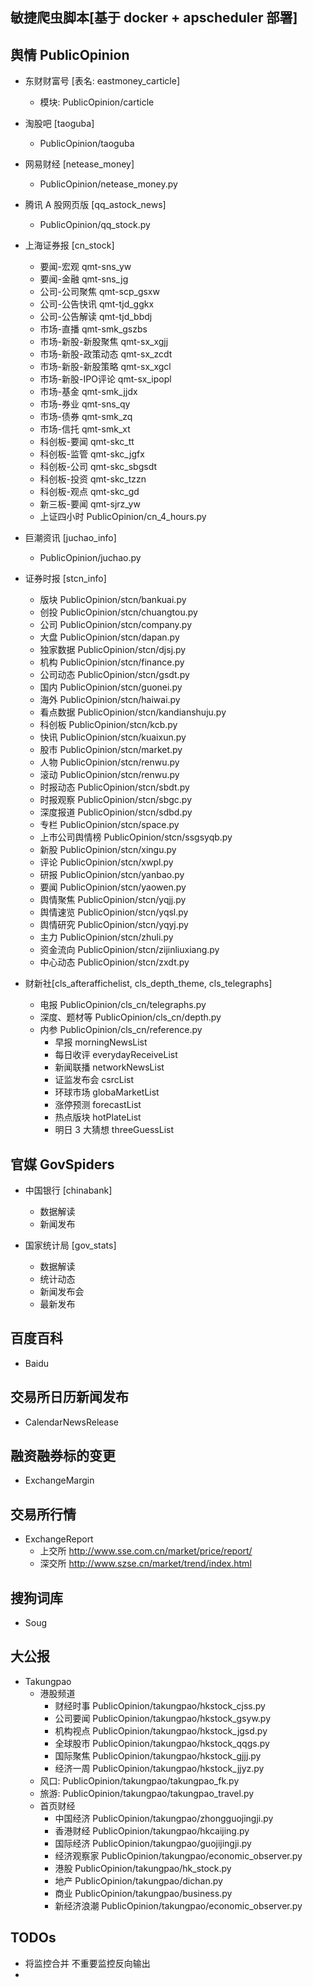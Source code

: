 ## 敏捷爬虫脚本[基于 docker + apscheduler 部署] 

## 舆情 PublicOpinion
- 东财财富号 [表名: eastmoney_carticle] 
    - 模块: PublicOpinion/carticle

- 淘股吧 [taoguba]
    - PublicOpinion/taoguba 

- 网易财经 [netease_money]
    - PublicOpinion/netease_money.py 

- 腾讯 A 股网页版 [qq_astock_news]
    - PublicOpinion/qq_stock.py 

- 上海证券报 [cn_stock]
    - 要闻-宏观 qmt-sns_yw
    - 要闻-金融 qmt-sns_jg 
    - 公司-公司聚焦 qmt-scp_gsxw 
    - 公司-公告快讯 qmt-tjd_ggkx 
    - 公司-公告解读 qmt-tjd_bbdj 
    - 市场-直播 qmt-smk_gszbs 
    - 市场-新股-新股聚焦 qmt-sx_xgjj 
    - 市场-新股-政策动态 qmt-sx_zcdt 
    - 市场-新股-新股策略 qmt-sx_xgcl 
    - 市场-新股-IPO评论 qmt-sx_ipopl 
    - 市场-基金 qmt-smk_jjdx 
    - 市场-券业 qmt-sns_qy 
    - 市场-债券 qmt-smk_zq 
    - 市场-信托 qmt-smk_xt 
    - 科创板-要闻 qmt-skc_tt 
    - 科创板-监管 qmt-skc_jgfx 
    - 科创板-公司 qmt-skc_sbgsdt 
    - 科创板-投资 qmt-skc_tzzn 
    - 科创板-观点 qmt-skc_gd 
    - 新三板-要闻 qmt-sjrz_yw 
    - 上证四小时  PublicOpinion/cn_4_hours.py 

- 巨潮资讯 [juchao_info]
    - PublicOpinion/juchao.py 

- 证券时报 [stcn_info]  
    - 版块 PublicOpinion/stcn/bankuai.py 
    - 创投 PublicOpinion/stcn/chuangtou.py 
    - 公司 PublicOpinion/stcn/company.py 
    - 大盘 PublicOpinion/stcn/dapan.py 
    - 独家数据 PublicOpinion/stcn/djsj.py 
    - 机构 PublicOpinion/stcn/finance.py 
    - 公司动态 PublicOpinion/stcn/gsdt.py 
    - 国内 PublicOpinion/stcn/guonei.py 
    - 海外 PublicOpinion/stcn/haiwai.py 
    - 看点数据 PublicOpinion/stcn/kandianshuju.py 
    - 科创板 PublicOpinion/stcn/kcb.py 
    - 快讯 PublicOpinion/stcn/kuaixun.py 
    - 股市 PublicOpinion/stcn/market.py
    - 人物 PublicOpinion/stcn/renwu.py 
    - 滚动 PublicOpinion/stcn/renwu.py 
    - 时报动态 PublicOpinion/stcn/sbdt.py 
    - 时报观察 PublicOpinion/stcn/sbgc.py 
    - 深度报道 PublicOpinion/stcn/sdbd.py 
    - 专栏 PublicOpinion/stcn/space.py 
    - 上市公司舆情榜 PublicOpinion/stcn/ssgsyqb.py 
    - 新股 PublicOpinion/stcn/xingu.py 
    - 评论 PublicOpinion/stcn/xwpl.py 
    - 研报 PublicOpinion/stcn/yanbao.py 
    - 要闻 PublicOpinion/stcn/yaowen.py 
    - 舆情聚焦 PublicOpinion/stcn/yqjj.py 
    - 舆情速览 PublicOpinion/stcn/yqsl.py 
    - 舆情研究 PublicOpinion/stcn/yqyj.py 
    - 主力 PublicOpinion/stcn/zhuli.py 
    - 资金流向 PublicOpinion/stcn/zijinliuxiang.py 
    - 中心动态 PublicOpinion/stcn/zxdt.py 
 
- 财新社[cls_afteraffichelist, cls_depth_theme, cls_telegraphs]
    - 电报 PublicOpinion/cls_cn/telegraphs.py 
    - 深度、题材等 PublicOpinion/cls_cn/depth.py 
    - 内参 PublicOpinion/cls_cn/reference.py
        - 早报 morningNewsList
        - 每日收评 everydayReceiveList 
        - 新闻联播 networkNewsList 
        - 证监发布会 csrcList 
        - 环球市场 globaMarketList 
        - 涨停预测 forecastList 
        - 热点版块 hotPlateList 
        - 明日 3 大猜想 threeGuessList 


## 官媒 GovSpiders
- 中国银行 [chinabank]
    - 数据解读
    - 新闻发布

- 国家统计局 [gov_stats]
    - 数据解读 
    - 统计动态
    - 新闻发布会
    - 最新发布

## 百度百科 
- Baidu 

## 交易所日历新闻发布 
- CalendarNewsRelease

## 融资融券标的变更 
- ExchangeMargin

## 交易所行情
- ExchangeReport
    - 上交所 http://www.sse.com.cn/market/price/report/
    - 深交所 http://www.szse.cn/market/trend/index.html

## 搜狗词库 
- Soug
 
## 大公报
- Takungpao
    - 港股频道 
        - 财经时事 PublicOpinion/takungpao/hkstock_cjss.py
        - 公司要闻 PublicOpinion/takungpao/hkstock_gsyw.py
        - 机构视点 PublicOpinion/takungpao/hkstock_jgsd.py
        - 全球股市 PublicOpinion/takungpao/hkstock_qqgs.py
        - 国际聚焦 PublicOpinion/takungpao/hkstock_gjjj.py 
        - 经济一周 PublicOpinion/takungpao/hkstock_jjyz.py 
    - 风口: PublicOpinion/takungpao/takungpao_fk.py 
    - 旅游: PublicOpinion/takungpao/takungpao_travel.py 
    - 首页财经 
        - 中国经济  PublicOpinion/takungpao/zhongguojingji.py 
        - 香港财经  PublicOpinion/takungpao/hkcaijing.py 
        - 国际经济  PublicOpinion/takungpao/guojijingji.py 
        - 经济观察家  PublicOpinion/takungpao/economic_observer.py 
        - 港股  PublicOpinion/takungpao/hk_stock.py 
        - 地产  PublicOpinion/takungpao/dichan.py 
        - 商业  PublicOpinion/takungpao/business.py 
        - 新经济浪潮  PublicOpinion/takungpao/economic_observer.py 

## TODOs
- 将监控合并 不重要监控反向输出 
- 